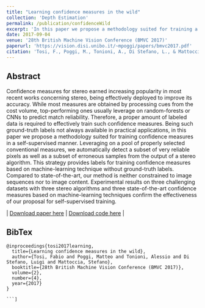 ```yaml
---
title: "Learning confidence measures in the wild"
collection: 'Depth Estimation'
permalink: /publication/confidenceWild
excerpt: 'In this paper we propose a methodology suited for training a confidence measure for stereo in a self-supervised manner.'
date: 2017-09-04
venue: '28th British Machine Vision Conference (BMVC 2017)'
paperurl: 'https://vision.disi.unibo.it/~mpoggi/papers/bmvc2017.pdf'
citation: 'Tosi, F., Poggi, M., Tonioni, A., Di Stefano, L., & Mattoccia, S. (2017, September). Learning confidence measures in the wild. In 28th British Machine Vision Conference (BMVC 2017) (Vol. 2, No. 4).'
---
```


## Abstract 

Confidence measures for stereo earned increasing popularity in most recent works concerning stereo, being effectively deployed to improve its accuracy. While most measures are obtained by processing cues from the cost volume, top-performing ones usually leverage on random-forests or CNNs to predict match reliability. Therefore, a proper amount of labeled data is required to effectively train such confidence measures. Being such ground-truth labels not always available in practical applications, in this paper we propose a methodology suited for training confidence measures in a self-supervised manner. Leveraging on a pool of properly selected conventional measures, we automatically detect a subset of very reliable pixels as well as a subset of erroneous samples from the output of a stereo algorithm. This strategy provides labels for training confidence measures based on machine-learning technique without ground-truth labels. Compared to state-of-the-art, our method is neither constrained to image sequences nor to image content. Experimental results on three challenging datasets with three stereo algorithms and three state-of-the-art confidence measures based on machine-learning techniques confirm the effectiveness of our proposal for self-supervised training.

| [Download paper here](https://vision.disi.unibo.it/~mpoggi/papers/bmvc2017.pdf) | 
[Download code here](https://github.com/fabiotosi92/Unsupervised-Confidence-Measures) | 

## BibTex 
```
@inproceedings{tosi2017learning,
  title={Learning confidence measures in the wild},
  author={Tosi, Fabio and Poggi, Matteo and Tonioni, Alessio and Di Stefano, Luigi and Mattoccia, Stefano},
  booktitle={28th British Machine Vision Conference (BMVC 2017)},
  volume={2},
  number={4},
  year={2017}
}

```]